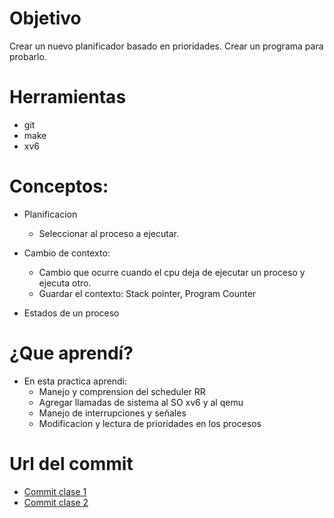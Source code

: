 # Objetivo
Crear un nuevo planificador basado en prioridades.
Crear un programa para probarlo.

# Herramientas
+ git
+ make
+ xv6

# Conceptos:

+ Planificacion
   + Seleccionar al proceso a ejecutar.
   
+ Cambio de contexto:
   + Cambio que ocurre cuando el cpu deja de ejecutar un proceso y ejecuta otro.
   + Guardar el contexto: Stack pointer, Program Counter
   
 + Estados de un proceso
 

# ¿Que aprendí?

- En esta practica aprendi:
	- Manejo y comprension del scheduler RR
	- Agregar llamadas de sistema al SO xv6 y al qemu
	- Manejo de interrupciones y señales
	- Modificacion y lectura de prioridades en los procesos 

# Url del commit

- [Commit clase 1](https://github.com/memoherreraacosta/so-gp1/commit/54132316f629566a663b0f172ec9cceac258b967)
- [Commit clase 2](https://github.com/memoherreraacosta/so-gp1/commit/88bede5ae5f2935fa6af4d3e91d200bcd2ff113b) 
